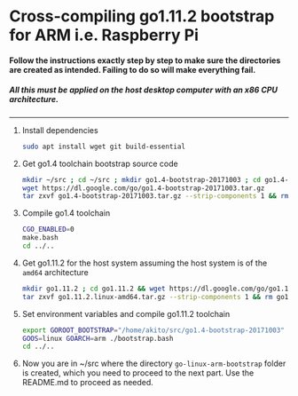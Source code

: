 # Cross-compiling go1.11.2 bootstrap for ARM i.e. Raspberry Pi
#### Follow the instructions exactly step by step to make sure the directories are created as intended. Failing to do so will make everything fail.
##### All this must be applied on the host desktop computer with an x86 CPU architecture.



-----



1. Install dependencies

    ```bash
    sudo apt install wget git build-essential
    ```
2. Get go1.4 toolchain bootstrap source code

    ```bash
    mkdir ~/src ; cd ~/src ; mkdir go1.4-bootstrap-20171003 ; cd go1.4-bootstrap-20171003
    wget https://dl.google.com/go/go1.4-bootstrap-20171003.tar.gz
    tar zxvf go1.4-bootstrap-20171003.tar.gz --strip-components 1 && rm go1.4-bootstrap-20171003.tar.gz && cd src
    ```
3. Compile go1.4 toolchain
    ```bash
    CGO_ENABLED=0
    make.bash
    cd ../..
    ```
    
4. Get go1.11.2 for the host system assuming the host system is of the `amd64` architecture
    
    ```bash
    mkdir go1.11.2 ; cd go1.11.2 && wget https://dl.google.com/go/go1.11.2.linux-amd64.tar.gz
    tar zxvf go1.11.2.linux-amd64.tar.gz --strip-components 1 && rm go1.11.2.linux-amd64.tar.gz && cd src
    ```
    
5. Set environment variables and compile go1.11.2 toolchain
    ```bash
    export GOROOT_BOOTSTRAP="/home/akito/src/go1.4-bootstrap-20171003"
    GOOS=linux GOARCH=arm ./bootstrap.bash
    cd ../..
    ```

6. Now you are in ~/src where the directory `go-linux-arm-bootstrap` folder is created, which you need to proceed to the next part. Use the README.md to proceed as needed.
